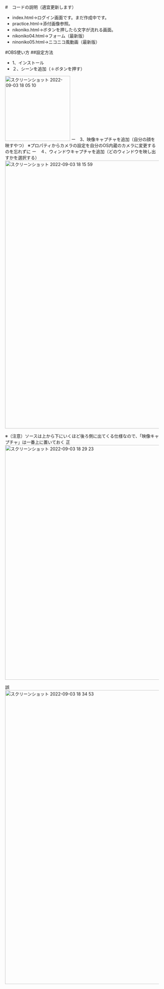 #　コードの説明（適宜更新します）
- index.html→ログイン画面です。まだ作成中です。
- practice.html→添付画像参照。
- nikoniko.html→ボタンを押したら文字が流れる画面。
- nikoniko04.html→フォーム（最新版）
- ninoniko05.html→ニコニコ風動画（最新版）

#OBS使い方
##設定方法
- 1、インストール
- ２、シーンを追加（＋ボタンを押す）
<img width="213" alt="スクリーンショット 2022-09-03 18 05 10" src="https://user-images.githubusercontent.com/33302983/188263882-d7e634a4-1cb4-4c5d-a99e-7e4ca7785ea6.png">
ー　3、映像キャプチャを追加（自分の顔を映すやつ）
※プロパティからカメラの設定を自分のOS内蔵のカメラに変更するのを忘れずに
ー　４、ウィンドウキャプチャを追加（どのウィンドウを映し出すかを選択する）
<img width="878" alt="スクリーンショット 2022-09-03 18 15 59" src="https://user-images.githubusercontent.com/33302983/188264231-69bbd155-9be2-4bc0-93df-b9af2c4b653a.png">

※（注意）ソースは上から下にいくほど後ろ側に出てくる仕様なので、「映像キャプチャ」は一番上に置いておく
正
<img width="769" alt="スクリーンショット 2022-09-03 18 29 23" src="https://user-images.githubusercontent.com/33302983/188264700-23afbe08-4cd5-4dfa-9e0c-93bfeb8675f7.png">

誤
<img width="963" alt="スクリーンショット 2022-09-03 18 34 53" src="https://user-images.githubusercontent.com/33302983/188264895-48ff0d6d-9539-4813-b71d-b0a4a7ab5dda.png">

